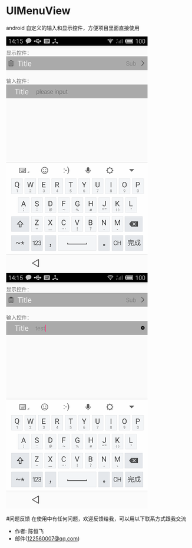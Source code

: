 # UIMenuView
android 自定义的输入和显示控件，方便项目里面直接使用

![image](https://github.com/Aslanchen/UIMenuView/blob/master/demo/1.png)
![image](https://github.com/Aslanchen/UIMenuView/blob/master/demo/2.png)

#问题反馈
在使用中有任何问题，欢迎反馈给我，可以用以下联系方式跟我交流

* 作者: 陈恒飞
* 邮件(122560007@qq.com)

